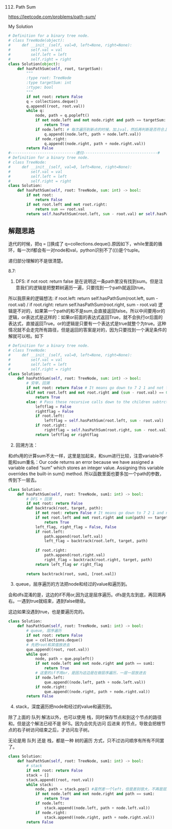 ## 
112. Path Sum

https://leetcode.com/problems/path-sum/

My Solution

```python
# Definition for a binary tree node.
# class TreeNode(object):
#     def __init__(self, val=0, left=None, right=None):
#         self.val = val
#         self.left = left
#         self.right = right
class Solution(object):
    def hasPathSum(self, root, targetSum):
        """
        :type root: TreeNode
        :type targetSum: int
        :rtype: bool
        """
        if not root: return False
        q = collections.deque()
        q.append((root, root.val))
        while q: 
            node, path = q.popleft()
            if not node.left and not node.right and path == targetSum:
                return True
            if node.left: # 每次遍历到新点的时候，加上val，然后再判断是否符合上一个if
                q.append((node.left, path + node.left.val))
            if node.right:
                q.append((node.right, path + node.right.val))
        return False
#-----------------------------递归---------------------------------#
# Definition for a binary tree node.
# class TreeNode:
#     def __init__(self, val=0, left=None, right=None):
#         self.val = val
#         self.left = left
#         self.right = right
class Solution:
    def hasPathSum(self, root: TreeNode, sum: int) -> bool:
        if not root:
            return False
        if not root.left and not root.right:
            return sum == root.val
        return self.hasPathSum(root.left, sum - root.val) or self.hasPathSum(root.right, sum - root.val)


```
## 解题思路
迭代的时候，把q = []换成了 q=collections.deque().原因如下，while里面的循环，每一次if都会有一对node和val，python识别不了(())是个tuple。

递归部分理解的不是很清楚。

8.7:
1. DFS: if not root: return false 是在说明这一条path里没有找到sum。但是注意我们的逻辑是把整颗树遍历一遍，只要找到一个path就返回true。

所以我原来的逻辑想法: if root.left: return self.hasPathSum(root.left, sum - root.val) / if root.right: return self.hasPathSum(root.right, sum - root.val) 逻辑是不对的，如果第一个path的和不是sum,会直接返回false。所以中间要用or的逻辑，or表达式是这样的：如果or前面的表达式返回True，就不会执行or后面的表达式，直接返回True。or的逻辑是只要有一个表达式是true就整个为true。这种情况就不会走完所有路径，但是返回的答案是对的，因为只要找到一个满足条件的解就可以啦。如下

```python
# Definition for a binary tree node.
# class TreeNode:
#     def __init__(self, val=0, left=None, right=None):
#         self.val = val
#         self.left = left
#         self.right = right
class Solution:
    def hasPathSum(self, root: TreeNode, sum: int) -> bool:
        # 穷举，回溯
        if not root: return False # It means go down to 7 2 1 and not find path
        elif not root.left and not root.right and (sum - root.val) == 0:
            return True
        else: # Pass these recursive calls down to the children subtrcting the root value that we are on currently from the sum we are looking for, ask the same question.      
            leftflag = False
            rightflag = False
            if root.left:
                leftflag = self.hasPathSum(root.left, sum - root.val)
            if root.right:
                rightflag = self.hasPathSum(root.right, sum - root.val)
            return leftflag or rightflag                
```

2. 回溯方法：

和dfs用的计算sum不太一样，这里是加起来，和sum进行比较，注意variable不能和sum重名：Our code returns an error because we have assigned a variable called “sum” which stores an integer value. Assigning this variable overrides the built-in sum() method. 所以函数里面也要多加一个path的参数，传到下一层去。
```python
class Solution:
    def hasPathSum(self, root: TreeNode, sum1: int) -> bool:
        # DFS + 回溯
        if not root: return False        
        def backtrack(root, target, path):
            if not root: return False # It means go down to 7 2 1 and not find path       
            if not root.left and not root.right and sum(path) == target:
                return True
            left_flag, right_flag = False, False
            if root.left:
                path.append(root.left.val)
                left_flag = backtrack(root.left, target, path)   
             
            if root.right:
                path.append(root.right.val)
                right_flag = backtrack(root.right, target, path)    
            return left_flag or right_flag
        
        return backtrack(root, sum1, [root.val])
```

3. queue，层序遍历的方法把node和经过的value和遍历到。

会和dfs混淆的是，这边的if不用or,因为这是层序遍历。dfs是先左到底，再回溯再右。一遇到true就结束，遇到false继续。

这边如果没遇到true，也是要遍历完的。

```python
class Solution:
    def hasPathSum(self, root: TreeNode, sum1: int) -> bool:
        # queue, 层序遍历
        if not root: return False
        que = collections.deque()
        # 先把root和其值放进去
        que.append((root, root.val))
        while que:
            node, path = que.popleft()
            if not node.left and not node.right and path == sum1:
                return True
            # 这里的if不用or，是因为这边是在做层序遍历，一层一层放进去
            if node.left:
                que.append((node.left, path + node.left.val))
            if node.right:
                que.append((node.right, path + node.right.val))
        return False
```

4. stack，深度遍历把node和经过的value和遍历到。

除了上面的 队列 解法以外，也可以使用 栈，同时保存节点和到这个节点的路径和。但是这个解法已经不是 BFS。因为会优先访问 后进来 的节点，导致会把根节点的右子树访问结束之后，才访问左子树。

无论是用 队列 还是 栈，都是一种 树的遍历 方式，只不过访问顺序有所有不同罢了。

```python
class Solution:
    def hasPathSum(self, root: TreeNode, sum1: int) -> bool:
        # stack
        if not root: return False
        stack = []
        stack.append((root, root.val))
        while stack:
            node, path = stack.pop() #虽然差一个left，但是差别很大，不再是层序遍历了，会先把右子树遍历完的
            if not node.left and not node.right and path == sum1:
                return True
            if node.left: 
                stack.append((node.left, path + node.left.val))
            if node.right:
                stack.append((node.right, path + node.right.val))
        return False
        
```



        

